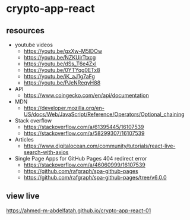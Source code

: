 # crypto-app-react

## resources

- youtube videos
  - https://youtu.be/gxXw-M5lDOw
  - https://youtu.be/NZKUirTtxcg
  - https://youtu.be/dSs_T6e4ZxI
  - https://youtu.be/0YTYqg0ETx8
  - https://youtu.be/iK_aJ1g7aFg
  - https://youtu.be/PJeNReqyH88
- API
  - https://www.coingecko.com/en/api/documentation
- MDN
  - https://developer.mozilla.org/en-US/docs/Web/JavaScript/Reference/Operators/Optional_chaining
- Stack overflow
  - https://stackoverflow.com/a/61395445/16107539
  - https://stackoverflow.com/a/58299307/16107539
- Articles
  - https://www.digitalocean.com/community/tutorials/react-live-search-with-axios
- Single Page Apps for GitHub Pages 404 redirect error
  - https://stackoverflow.com/a/46060999/16107539
  - https://github.com/rafgraph/spa-github-pages
  - https://github.com/rafgraph/spa-github-pages/tree/v6.0.0

## view live

https://ahmed-m-abdelfatah.github.io/crypto-app-react-01
